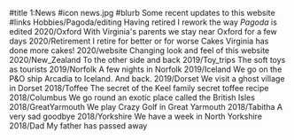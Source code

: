 #title 1:News
#icon news.jpg
#blurb Some recent updates to this website
#links
Hobbies/Pagoda/editing Having retired I rework the way *Pagoda* is edited
2020/Oxford With Virginia's parents we stay near Oxford for a few days
2020/Retirement I retire for better or for worse
Cakes Virginia has done more cakes!
2020/website Changing look and feel of this website
2020/New_Zealand To the other side and back
2019/Toy_trips The soft toys as tourists
2019/Norfolk A few nights in Norfolk
2019/Iceland We go on the P&amp;O ship Arcadia to Iceland. And back.
2019/Dorset We visit a ghost village in Dorset
2018/Toffee The secret of the Keel family secret toffee recipe
2018/Columbus We go round an exotic place called the British Isles
2018/GreatYarmouth We play Crazy Golf in Great Yarmouth
2018/Tabitha A very sad goodbye
2018/Yorkshire We have a week in North Yorkshire
2018/Dad My father has passed away
